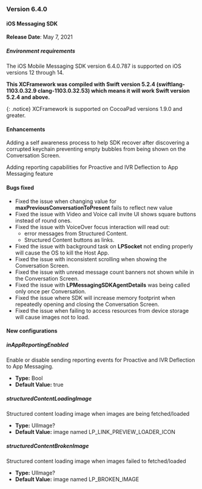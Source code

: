### Version 6.4.0
#### iOS Messaging SDK

**Release Date**: May 7, 2021

##### Environment requirements

The iOS Mobile Messaging SDK version 6.4.0.787 is supported on iOS versions 12 through 14. 

**This XCFramework was compiled with Swift version 5.2.4 (swiftlang-1103.0.32.9 clang-1103.0.32.53) which means it will work Swift version 5.2.4 and above.**

{: .notice} 
XCFramework is supported on CocoaPad versions 1.9.0 and greater.

#### Enhancements

Adding a self awareness process to help SDK recover after discovering a corrupted keychain preventing empty bubbles from being shown on the Conversation Screen.

Adding reporting capabilities for Proactive and IVR Deflection to App Messaging feature

#### Bugs fixed

- Fixed the issue when changing value for **maxPreviousConversationToPresent** fails to reflect new value
- Fixed the issue with Video and Voice call invite UI shows square buttons instead of round ones.
- Fixed the issue with VoiceOver focus interaction will read out:
    - error messages from Structured Content.
    - Structured Content buttons as links.
- Fixed the issue with background task on **LPSocket** not ending properly will cause the OS to kill the Host App.
- Fixed the issue with inconsistent scrolling when showing the Conversation Screen.
- Fixed the issue with unread message count banners not shown while in the Conversation Screen.
- Fixed the issue with **LPMessagingSDKAgentDetails** was being called only once per Conversation.
- Fixed the issue where SDK will increase memory footprint when repeatedly opening and closing the Conversation Screen.
- Fixed the issue when failing to access resources from device storage will cause images not to load.

#### New configurations

##### inAppReportingEnabled
Enable or disable sending reporting events for Proactive and IVR Deflection to App Messaging.
- **Type:** Bool
- **Default Value:** true

##### structuredContentLoadingImage
Structured content loading image when images are being fetched/loaded
- **Type:** UIImage?
- **Default Value:** image named LP_LINK_PREVIEW_LOADER_ICON

##### structuredContentBrokenImage
Structured content loading image when images failed to fetched/loaded
- **Type:** UIImage?
- **Default Value:** image named LP_BROKEN_IMAGE
